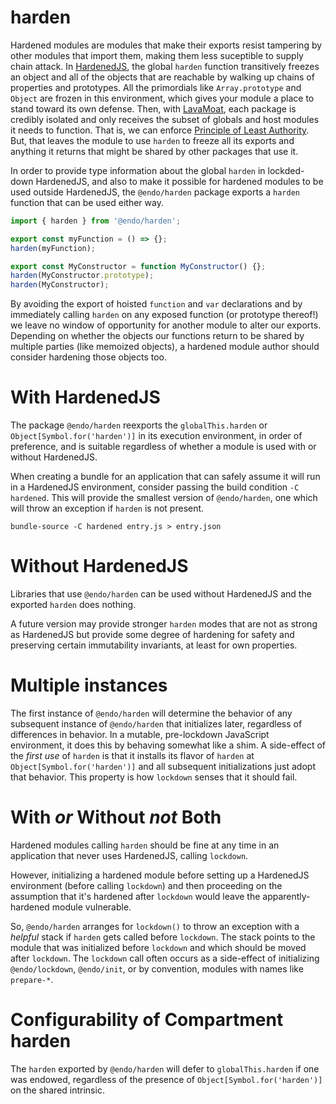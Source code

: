 # harden

Hardened modules are modules that make their exports resist tampering by other
modules that import them, making them less suceptible to supply chain attack.
In [HardenedJS](https://hardenedjs.org), the global `harden` function
transitively freezes an object and all of the objects that are reachable by
walking up chains of properties and prototypes.
All the primordials like `Array.prototype` and `Object` are frozen in
this environment, which gives your module a place to stand toward its own
defense.
Then, with [LavaMoat](https://github.com/lavamoat/lavamoat), each package
is credibly isolated and only receives the subset of globals and host modules
it needs to function.
That is, we can enforce [Principle of Least
Authority](https://en.wikipedia.org/wiki/Principle_of_least_privilege).
But, that leaves the module to use `harden` to freeze all its exports and
anything it returns that might be shared by other packages that use it.

In order to provide type information about the global `harden` in lockded-down
HardenedJS, and also to make it possible for hardened modules to be used
outside HardenedJS, the `@endo/harden` package exports a `harden` function that
can be used either way.

```js
import { harden } from '@endo/harden';

export const myFunction = () => {};
harden(myFunction);

export const MyConstructor = function MyConstructor() {};
harden(MyConstructor.prototype);
harden(MyConstructor);
```

By avoiding the export of hoisted `function` and `var` declarations and by
immediately calling `harden` on any exposed function (or prototype thereof!) we
leave no window of opportunity for another module to alter our exports.
Depending on whether the objects our functions return to be shared by multiple
parties (like memoized objects), a hardened module author should consider
hardening those objects too.

# With HardenedJS

The package `@endo/harden` reexports the `globalThis.harden` or
`Object[Symbol.for('harden')]` in its execution environment, in order of
preference, and is suitable regardless of whether a module is used
with or without HardenedJS.

When creating a bundle for an application that can safely assume it will run in
a HardenedJS environment, consider passing the build condition `-C hardened`.
This will provide the smallest version of `@endo/harden`, one which will throw
an exception if `harden` is not present.

```
bundle-source -C hardened entry.js > entry.json
```

# Without HardenedJS

Libraries that use `@endo/harden` can be used without HardenedJS and the
exported `harden` does nothing.

A future version may provide stronger `harden` modes that are not as strong as
HardenedJS but provide some degree of hardening for safety and preserving
certain immutability invariants, at least for own properties.

# Multiple instances

The first instance of `@endo/harden` will determine the behavior of any
subsequent instance of `@endo/harden` that initializes later, regardless of
differences in behavior.
In a mutable, pre-lockdown JavaScript environment, it does this by behaving
somewhat like a shim.
A side-effect of the _first use_ of `harden` is that it installs its flavor of
`harden` at `Object[Symbol.for('harden')]` and all subsequent initializations
just adopt that behavior.
This property is how `lockdown` senses that it should fail.

# With _or_ Without _not_ Both

Hardened modules calling `harden` should be fine at any time in an application
that never uses HardenedJS, calling `lockdown`.

However, initializing a hardened module before setting up a HardenedJS
environment (before calling `lockdown`) and then proceeding on the assumption
that it's hardened after `lockdown` would leave the apparently-hardened module
vulnerable.

So, `@endo/harden` arranges for `lockdown()` to throw an exception with
a _helpful_ stack if `harden` gets called before `lockdown`.
The stack points to the module that was initialized before `lockdown`
and which should be moved after `lockdown`.
The `lockdown` call often occurs as a side-effect of initializing
`@endo/lockdown`, `@endo/init`, or by convention, modules with names like
`prepare-*`.

# Configurability of Compartment harden

The `harden` exported by `@endo/harden` will defer to `globalThis.harden` if
one was endowed, regardless of the presence of `Object[Symbol.for('harden')]`
on the shared intrinsic.


